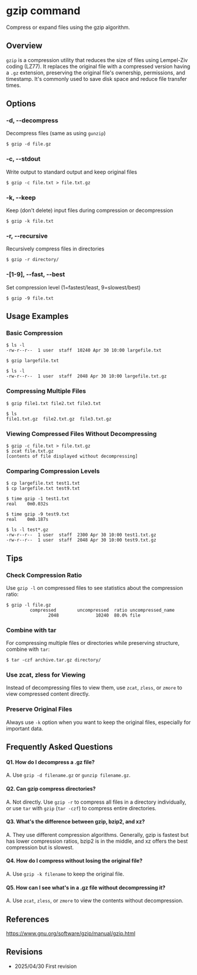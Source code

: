 # gzip command

Compress or expand files using the gzip algorithm.

## Overview

`gzip` is a compression utility that reduces the size of files using Lempel-Ziv coding (LZ77). It replaces the original file with a compressed version having a `.gz` extension, preserving the original file's ownership, permissions, and timestamp. It's commonly used to save disk space and reduce file transfer times.

## Options

### **-d, --decompress**

Decompress files (same as using `gunzip`)

```console
$ gzip -d file.gz
```

### **-c, --stdout**

Write output to standard output and keep original files

```console
$ gzip -c file.txt > file.txt.gz
```

### **-k, --keep**

Keep (don't delete) input files during compression or decompression

```console
$ gzip -k file.txt
```

### **-r, --recursive**

Recursively compress files in directories

```console
$ gzip -r directory/
```

### **-[1-9], --fast, --best**

Set compression level (1=fastest/least, 9=slowest/best)

```console
$ gzip -9 file.txt
```

## Usage Examples

### Basic Compression

```console
$ ls -l
-rw-r--r--  1 user  staff  10240 Apr 30 10:00 largefile.txt

$ gzip largefile.txt

$ ls -l
-rw-r--r--  1 user  staff  2048 Apr 30 10:00 largefile.txt.gz
```

### Compressing Multiple Files

```console
$ gzip file1.txt file2.txt file3.txt

$ ls
file1.txt.gz  file2.txt.gz  file3.txt.gz
```

### Viewing Compressed Files Without Decompressing

```console
$ gzip -c file.txt > file.txt.gz
$ zcat file.txt.gz
[contents of file displayed without decompressing]
```

### Comparing Compression Levels

```console
$ cp largefile.txt test1.txt
$ cp largefile.txt test9.txt

$ time gzip -1 test1.txt
real    0m0.032s

$ time gzip -9 test9.txt
real    0m0.187s

$ ls -l test*.gz
-rw-r--r--  1 user  staff  2300 Apr 30 10:00 test1.txt.gz
-rw-r--r--  1 user  staff  2048 Apr 30 10:00 test9.txt.gz
```

## Tips

### Check Compression Ratio

Use `gzip -l` on compressed files to see statistics about the compression ratio:

```console
$ gzip -l file.gz
         compressed        uncompressed  ratio uncompressed_name
                2048              10240  80.0% file
```

### Combine with tar

For compressing multiple files or directories while preserving structure, combine with `tar`:

```console
$ tar -czf archive.tar.gz directory/
```

### Use zcat, zless for Viewing

Instead of decompressing files to view them, use `zcat`, `zless`, or `zmore` to view compressed content directly.

### Preserve Original Files

Always use `-k` option when you want to keep the original files, especially for important data.

## Frequently Asked Questions

#### Q1. How do I decompress a .gz file?
A. Use `gzip -d filename.gz` or `gunzip filename.gz`.

#### Q2. Can gzip compress directories?
A. Not directly. Use `gzip -r` to compress all files in a directory individually, or use `tar` with `gzip` (`tar -czf`) to compress entire directories.

#### Q3. What's the difference between gzip, bzip2, and xz?
A. They use different compression algorithms. Generally, gzip is fastest but has lower compression ratios, bzip2 is in the middle, and xz offers the best compression but is slowest.

#### Q4. How do I compress without losing the original file?
A. Use `gzip -k filename` to keep the original file.

#### Q5. How can I see what's in a .gz file without decompressing it?
A. Use `zcat`, `zless`, or `zmore` to view the contents without decompression.

## References

https://www.gnu.org/software/gzip/manual/gzip.html

## Revisions

- 2025/04/30 First revision